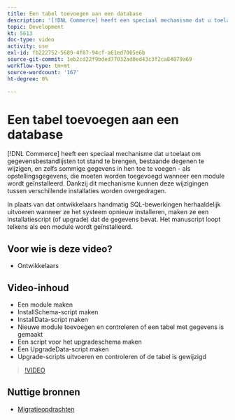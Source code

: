 ```yaml
---
title: Een tabel toevoegen aan een database
description: '[!DNL Commerce] heeft een speciaal mechanisme dat u toelaat om gegevensbestandlijsten tot stand te brengen, bestaande degenen te wijzigen, en zelfs sommige gegevens in hen toe te voegen.'
topic: Development
kt: 5613
doc-type: video
activity: use
exl-id: fb222752-5689-4f87-94cf-a61ed7005e6b
source-git-commit: 1eb2cd22f9bded77032ad0ed43c3f2ca84879a69
workflow-type: tm+mt
source-wordcount: '167'
ht-degree: 0%

---
```


# Een tabel toevoegen aan een database

[!DNL Commerce] heeft een speciaal mechanisme dat u toelaat om gegevensbestandlijsten tot stand te brengen, bestaande degenen te wijzigen, en zelfs sommige gegevens in hen toe te voegen - als opstellingsgegevens, die moeten worden toegevoegd wanneer een module wordt geïnstalleerd. Dankzij dit mechanisme kunnen deze wijzigingen tussen verschillende installaties worden overgedragen.

In plaats van dat ontwikkelaars handmatig SQL-bewerkingen herhaaldelijk uitvoeren wanneer ze het systeem opnieuw installeren, maken ze een installatiescript (of upgrade) dat de gegevens bevat. Het manuscript loopt telkens als een module wordt geïnstalleerd.

## Voor wie is deze video?

- Ontwikkelaars

## Video-inhoud

- Een module maken
- InstallSchema-script maken
- InstallData-script maken
- Nieuwe module toevoegen en controleren of een tabel met gegevens is gemaakt
- Een script voor het upgradeschema maken
- Een UpgradeData-script maken
- Upgrade-scripts uitvoeren en controleren of de tabel is gewijzigd

>[!VIDEO](https://video.tv.adobe.com/v/35791?quality=12&learn=on)

## Nuttige bronnen

- [Migratieopdrachten](https://devdocs.magento.com/guides/v2.4/extension-dev-guide/declarative-schema/migration-commands.html)
